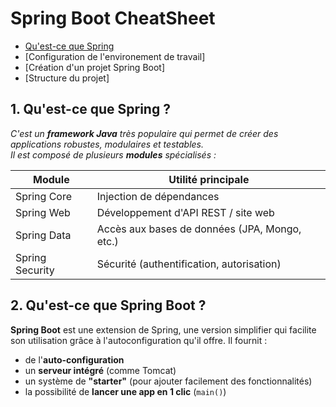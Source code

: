 # Spring Boot CheatSheet

- [Qu'est-ce que Spring](#1-quest-ce-que-spring-)
- [Configuration de l'environement de travail]
- [Création d'un projet Spring Boot]
- [Structure du projet]

## 1. Qu'est-ce que Spring ?

_C'est un **framework Java** très populaire qui permet de créer des applications robustes, modulaires et testables.  
Il est composé de plusieurs **modules** spécialisés :_

| Module          | Utilité principale                            |
| --------------- | --------------------------------------------- |
| Spring Core     | Injection de dépendances                      |
| Spring Web      | Développement d'API REST / site web           |
| Spring Data     | Accès aux bases de données (JPA, Mongo, etc.) |
| Spring Security | Sécurité (authentification, autorisation)     |

## 2. Qu'est-ce que Spring Boot ?

**Spring Boot** est une extension de Spring, une version simplifier qui facilite son utilisation grâce à l'autoconfiguration qu'il offre. Il fournit :
- de l'**auto-configuration**
- un **serveur intégré** (comme Tomcat)
- un système de **"starter"** (pour ajouter facilement des fonctionnalités)
- la possibilité de **lancer une app en 1 clic** (`main()`)

